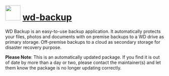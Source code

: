 # <img src="https://cdn.jsdelivr.net/gh/mkevenaar/chocolatey-packages@a00d45ff3710fc93838077c18b700835e4a0ff0e/icons/wd-backup.png" width="48" height="48"/> [wd-backup](https://chocolatey.org/packages/wd-backup)

WD Backup is an easy-to-use backup application. It automatically protects your files, photos and documents with on premise backups to a WD drive as primary storage. Off-premise backups to a cloud as secondary storage for disaster recovery purpose.

**Please Note**: This is an automatically updated package. If you find it is
out of date by more than a day or two, please contact the maintainer(s) and
let them know the package is no longer updating correctly.
